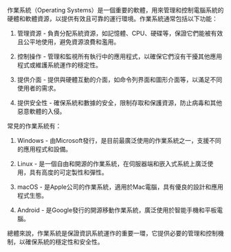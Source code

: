 

作業系統（Operating Systems）是一個重要的軟體，用來管理和控制電腦系統的硬體和軟體資源，以提供有效且可靠的運行環境。作業系統通常包括以下功能：

1. 管理資源 - 負責分配系統資源，如記憶體、CPU、硬碟等，保證它們能被有效且公平地使用，避免資源浪費和濫用。

2. 控制操作 - 管理和監視所有執行中的應用程式，以確保它們沒有干擾其他應用程式或維護系統運作的穩定性。

3. 提供介面 - 提供與硬體互動的介面，如命令列界面和圖形介面等，以滿足不同使用者的需求。

4. 提供安全性 - 確保系統和數據的安全，限制存取和保護資源，防止病毒和其他惡意軟體的入侵。

常見的作業系統有：

1. Windows - 由Microsoft發行，是目前最廣泛使用的作業系統之一，支援不同的應用程式和設備。

2. Linux - 是一個自由和開源的作業系統，在伺服器端和嵌入式系統上廣泛使用，具有高度的可定製性和彈性。

3. macOS - 是Apple公司的作業系統，適用於Mac電腦，具有優良的設計和應用程式生態。

4. Android - 是Google發行的開源移動作業系統，廣泛使用於智能手機和平板電腦。

總體來說，作業系統是保證資訊系統運作的重要一環，它提供必要的管理和控制機制，以確保系統的穩定性和安全性。